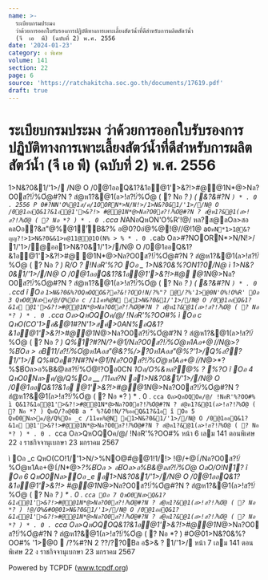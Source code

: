```yaml
---
name: >-
  ระเบียบกรมประมง
  ว่าด้วยการออกใบรับรองการปฏิบัติทางการเพาะเลี้ยงสัตว์น้ำที่ดีสำหรับการผลิตสัตว์น้ำ 
  (จี  เอ  พี) (ฉบับที่ 2) พ.ศ. 2556
date: '2024-01-23'
category: ง พิเศษ
volume: 141
section: 22
page: 6
source: 'https://ratchakitcha.soc.go.th/documents/17619.pdf'
draft: true
---
```


# ระเบียบกรมประมง ว่าด้วยการออกใบรับรองการปฏิบัติทางการเพาะเลี้ยงสัตว์น้ำที่ดีสำหรับการผลิตสัตว์น้ำ  (จี  เอ  พี) (ฉบับที่ 2) พ.ศ. 2556

1>N&?0&1/'1>/ /N@ O /0@1ออQ&1?&1อ@1'>&?!>#@@1N*@>Nล?O0ส?!/์%Oํ@#?N ? สํ@ห1?&@1(ล>!ส?!/์%Oํ@ ( ? Nอ *? ) ( &?&#?N ` ) * . 0 . 2556 P 0#?NN'O%@1ส/ค/1OORN*>N/N!>/1>N&?0&1/'1>//N@ O /0@1ออQ&1?&1อ@1'>&?!> #@@1N*@>Nล?O0ส?!/์%Oํ@#?N ? สํ@ห1?&@1(ล>!ส?!/์%Oํ@ ( ? Nอ *? ) * . 0 . `cca N*ANอQหON'O%R'!@/ หล?ส@ลOล>สอ คลOอ?&ส"@%@1์'ัB&?% อ@0?0อํ@%@!@//@!1@ a` OหN*1>1@&?ญญ?!>1>N&?0&&1>ห@11@@1O(N% > % * . 0 . `cab Oล>#?NOORN*>N/N!>/ 1/'1>/@ออ1>N&?0&1/'1>//N@ O /0@1ออQ&1?&1อ@1'>&?!>#@ @1N*@>Nล?O0ส?!/์%Oํ@#?N ? สํ@ห1?&@1(ล>!ส?!/์%Oํ@ ( ? Nอ *? ) R/O ? !NอR'%?O Oอ _ 1>N&?0&%?ON1?0/N@ ì 1>N&?0&1/'1>//N@ O /0@1ออQ&1?&1อ@1'>&?!>#@ @1N*@>Nล?O0ส?!/์%Oํ@#?N ? สํ@ห1?&@1(ล>!ส?!/์%Oํ@ ( ? Nอ *? ) ( &?&#?N ` ) * . 0 . `ccd î Oอ ` 1>N&?0&%?OQหOQO&?ค?&!?OO!N/?%"? @/?%'1>@0N'O%!O%R' Oอ 3 QหO0Nล>ค/@/Q%Oอ c /11คห%@N อ1>N&?0&1/'1>//N@ O /0@1ออQ&1?&1อ @1'>&?!>#@@1N*@>Nล?O0ส?!/์%Oํ@#?N ? สํ@ห1?&@1(ล>!ส?!/์%Oํ@ ( ? Nอ *? ) * . 0 . `cca Oล>QหOQOค/@/ !NอR'%?OO#% ì Oอ c QหO(CO'1>อ&@1#?N'1>สค์>0AN%อQ&1?&1อ@1'>&?!>#@@1N*@>Nล?O0ส?!/์%Oํ@#?N ? สํ@ห1?&@1(ล>!ส?!/์%Oํ@ ( ? Nอ *? ) Q%1?#?N/?+@1์/Nล?O0ส?!/์%Oํ@ห1Aอ+@1์/N*@>*?%$B์Oล>อ%B&@ลส?!/์%Oํ@ !?Oอ0CNQ%N!1BN#*/ห@%ค10AN%คํ@อR O #?Nสํ@%?/>?0Oล>*?%@'1>/%Oํ@A สํ@%?/>?0Oล>*?%@ '1>/@0)ัPสN/%'1>/1BN#* 1/'1>/ ส"@&?%/>?0@1N*@>Nล?O0ส?!/์%Oํ@A 0C%0์/>?0Oล>*?%@ '1>/@0)ัPส/B#1ส@ค1 สN/%?ห/? อAN%QหO0AN%#?Nสํ@%?@%'1>/?ห/? ห1Aอ0C%0์/>?0Oล>*?%@'1>/ ห1Aอส"@&?%/>?0Oล>*?%@*?%$B11/ส?!/์%Oํ@ห1Aอส"@&?%/>?0ห1Aอส"@%?'1>/Q%ส?? 1/'1>/ Q%#Oอ#?N#?N+@1์/Nล?O0ส?!/์%Oํ@ห1Aอ+@1์/N*@>*?%$B์Oล>อ%B&@ลส?!/์%Oํ@!?Oอ0CN *1Oอ/O%&หล?@% ? %?O î Oอ 4 QหO0Nล>ค/@/Q%Oอ __ /11คส?N อ1>N&?0&1/'1>//N@ O /0@1ออQ&1?&1อ @1'>&?!>#@@1N*@>Nล?O0ส?!/์%Oํ@#?N ? สํ@ห1?&@1(ล>!ส?!/์%Oํ@ ( ? Nอ *? ) * . 0 . `cca Oล>QหOQOค/@/ !NอR'%?OO#% ì Q&1?&1อ@1'>&?!>#@@1N*@>Nล?O0ส?!/์%Oํ@#?N ? สํ@ห1?&@1(ล>!ส?!/์%Oํ@ ( ? Nอ *? ) QหO/?อ@0B a 'ี %?&O!N/?%ออQ&1?&1อ î Oอ 5 QหO0Nล>ค/@/Q%Oอ _c /11คห%@N อ1>N&?0&1/'1>//N@ O /0@1ออQ&1?&1อ @1'>&?!>#@@1N*@>Nล?O0ส?!/์%Oํ@#?N ? สํ@ห1?&@1(ล>!ส?!/์%Oํ@ ( ? Nอ *? ) * . 0 . `cca Oล>QหOQOค/@/ !NอR'%?OO#% หน้า 6 เลม 141 ตอนพิเศษ 22 ง ราชกิจจานุเบกษา 23 มกราคม 2567

ì Oอ _c QหO(CO!1/'1>N/>%NO@#ํ@@1!1/!> !@/+@1์/Nล?O0ส?!/์%Oํ@ห1Aอ+@1์/N*@>*?%$B์ Oล>อ%B&@ลส?!/์%Oํ@#?NR O 1?&Q&1?&1อQหON'O%R'!@//@!1@%#O@01>N&?0&%?O อ0N@%Oอ0 _ ค1?Oหล?@ R O ออQ&1?&1อ P 0QOO&&!1/'1>N/>%/@!1@%@1'>&?!>#@@1N*@>Nล?O0ส?!/์%Oํ@#?N ? สํ@ห1?& +@1์/Nล?O0ส?!/์%Oํ@ห1AอO&&!1/'1>N/>%/@!1@%@1'>&?!>#@@1N*@>Nล?O0ส?!/์%Oํ@#?N ? สํ@ห1?& +@1์/N*@>*?%$B์Oล>อ%B&@ลส?!/์%Oํ@ OลO/O!N1? î Oอ 6 QหO0Nล>Oอ _e อ1>N&?0&1/'1>//N@ O /0@1ออQ&1?&1อ@1'>&?!> #@@1N*@>Nล?O0ส?!/์%Oํ@#?N ? สํ@ห1?&@1(ล>!ส?!/์%Oํ@ ( ? Nอ *? ) * . 0 . `cca Oอ 7 QหO0Nล>Q&1?&1อ@1'>&?!>#@@1N*@>Nล?O0ส?!/์%Oํ@#?N ? สํ@ห1?&@1(ล>!ส?!/์%Oํ@ ( ? Nอ *? ) !@/O%&#O@01>N&?0&1/'1>//N@ O /0@1ออQ&1?&1อ@1'>&?!>#@@1N*@>Nล?O0ส?!/์%Oํ@#?N ? สํ@ห1?&@1(ล>!ส?!/์%Oํ@ ( ? Nอ *? ) * . 0 . `cca Oล>QหOQOQ&1?&1อ@1'>&?!>#@@1N*@>Nล?O0 ส?!/์%Oํ@#?N ? สํ@ห1?&@1(ล>!ส?!/์%Oํ@ ( ? Nอ *? ) #O@01>N&?0&%?OO#% '1>@0  /?%#?N 2 $?%/@ค/ * . 0 . `c 56 %>/?!> สB$?/??0Bล อ$>& ? 1/'1>/ หน้า 7 เลม 141 ตอนพิเศษ 22 ง ราชกิจจานุเบกษา 23 มกราคม 2567

Powered by TCPDF (www.tcpdf.org)
